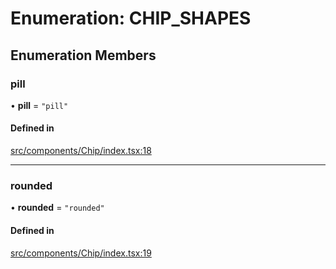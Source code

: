 # Enumeration: CHIP\_SHAPES

## Enumeration Members

### pill

• **pill** = ``"pill"``

#### Defined in

[src/components/Chip/index.tsx:18](https://github.com/emranffl/next-core-ui/blob/81afa89/src/components/Chip/index.tsx#L18)

___

### rounded

• **rounded** = ``"rounded"``

#### Defined in

[src/components/Chip/index.tsx:19](https://github.com/emranffl/next-core-ui/blob/81afa89/src/components/Chip/index.tsx#L19)
